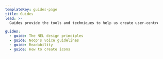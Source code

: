 ```yaml
---
templateKey: guides-page
title: Guides
lead: >-
  Guides provide the tools and techniques to help us create user-centred experiences. They include research, resources and guidance, which we can use to make informed decisions.

guides:
  - guide: The NEL design principles
  - guide: Noop's voice guidelines
  - guide: Readability
  - guide: How to create icons
---
```

